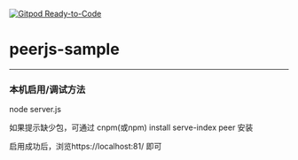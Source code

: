 [![Gitpod Ready-to-Code](https://img.shields.io/badge/Gitpod-Ready--to--Code-blue?logo=gitpod)](https://gitpod.io/#https://github.com/yjmyzz/peerjs-sample) 

# peerjs-sample

---

### 本机启用/调试方法

node server.js

如果提示缺少包，可通过 cnpm(或npm) install serve-index peer 安装

启用成功后，浏览https://localhost:81/ 即可

